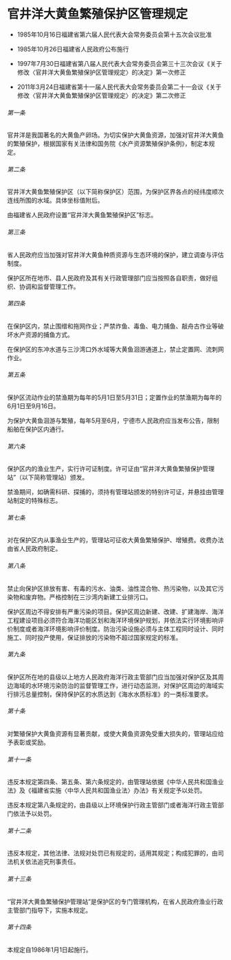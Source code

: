 # 官井洋大黄鱼繁殖保护区管理规定

- 1985年10月16日福建省第六届人民代表大会常务委员会第十五次会议批准

- 1985年10月26日福建省人民政府公布施行

- 1997年7月30日福建省第八届人民代表大会常务委员会第三十三次会议《关于修改〈官井洋大黄鱼繁殖保护区管理规定〉的决定》第一次修正

- 2011年3月24日福建省第十一届人民代表大会常务委员会第二十一会议《关于修改〈官井洋大黄鱼繁殖保护区管理规定〉的决定》第二次修正

<!-- INFO END -->

###### 第一条

官井洋是我国著名的大黄鱼产卵场。为切实保护大黄鱼资源，加强对官井洋大黄鱼的繁殖保护，根据国家有关法律和国务院《水产资源繁殖保护条例》，制定本规定。

###### 第二条

官井洋大黄鱼繁殖保护区（以下简称保护区）范围，为保护区界各点的经纬度顺次连线所围的水域。具体坐标值附后。

由福建省人民政府设置“官井洋大黄鱼繁殖保护区”标志。

###### 第三条

省人民政府应当加强对官井洋大黄鱼种质资源与生态环境的保护，建立调查与评估制度。

保护区所在地市、县人民政府及其有关行政管理部门应当按照各自职责，做好组织、协调和监督管理工作。

###### 第四条

在保护区内，禁止围缯和拖网作业；严禁炸鱼、毒鱼、电力捕鱼、敲舟古作业等破坏水产资源的捕鱼方式。

在保护区的东冲水道与三沙湾口外水域等大黄鱼洄游通道上，禁止定置网、流刺网作业。

###### 第五条

保护区流动作业的禁渔期为每年的5月1日至5月31日；定置作业的禁渔期为每年的6月1日至9月16日。

为保护大黄鱼洄游与繁殖，每年5月至6月，宁德市人民政府应当发布公告，限制船舶在保护区内通行。

###### 第六条

保护区内的渔业生产，实行许可证制度。许可证由“官井洋大黄鱼繁殖保护管理站”（以下简称管理站）颁发。

禁渔期间，如确需科研、探捕的，须持有管理站颁发的特别许可证，并悬挂由管理站制定的特殊标志。

###### 第七条

对在保护区内从事渔业生产的，管理站可征收大黄鱼繁殖保护、增殖费。收费办法由省人民政府制定。

###### 第八条

禁止向保护区排放有害、有毒的污水、油类、油性混合物、热污染物，以及其它污染物和废弃物。严格控制在三沙湾内新建工业排污口。

保护区周边不得安排有严重污染的项目。保护区周边新建、改建、扩建海岸、海洋工程建设项目必须符合海洋功能区划和海洋环境保护规划，并依法实行环境影响评价制度或者海洋环境影响评价制度。防治污染设施必须与主体工程同时设计、同时施工、同时投产使用，保证排放的污染物不超过国家规定的标准。

###### 第九条

保护区所在地的县级以上地方人民政府海洋行政主管部门应当加强对保护区及其周边海域的水环境污染防治的监督管理工作，进行动态监测，对保护区周边的海域实行排污总量控制，保持保护区的水质达到《海水水质标准》的一类标准要求。

###### 第十条

对繁殖保护大黄鱼资源有显著贡献，或使大黄鱼资源免受重大损失的，管理站应给予表彰或奖励。

###### 第十一条

违反本规定第四条、第五条、第六条规定的，由管理站依据《中华人民共和国渔业法》及《福建省实施〈中华人民共和国渔业法〉办法》有关规定予以处罚。

违反本规定第八条规定的，由县级以上环境保护行政主管部门或者海洋行政主管部门依法予以处罚。

###### 第十二条

违反本规定，其他法律、法规对处罚已有规定的，适用其规定；构成犯罪的，由司法机关依法追究刑事责任。

###### 第十三条

“官井洋大黄鱼繁殖保护管理站”是保护区的专门管理机构，在省人民政府渔业行政主管部门指导下，实施本规定。

###### 第十四条

本规定自1986年1月1日起施行。

